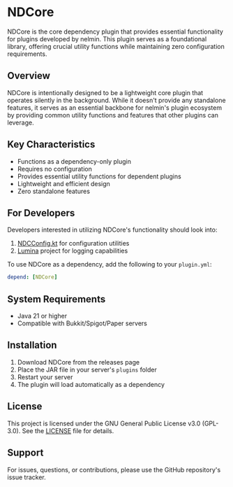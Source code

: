 # NDCore

NDCore is the core dependency plugin that provides essential functionality for plugins developed by nelmin. This plugin serves as a foundational library, offering crucial utility functions while maintaining zero configuration requirements.

## Overview

NDCore is intentionally designed to be a lightweight core plugin that operates silently in the background. While it doesn't provide any standalone features, it serves as an essential backbone for nelmin's plugin ecosystem by providing common utility functions and features that other plugins can leverage.

## Key Characteristics

- Functions as a dependency-only plugin
- Requires no configuration
- Provides essential utility functions for dependent plugins
- Lightweight and efficient design
- Zero standalone features

## For Developers

Developers interested in utilizing NDCore's functionality should look into:

1. [NDCConfig.kt](src/main/kotlin/dev/nelmin/spigot/NDCConfig.kt) for configuration utilities
2. [Lumina](https://github.com/NelminDev/Lumina) project for logging capabilities

To use NDCore as a dependency, add the following to your `plugin.yml`:

```yaml
depend: [NDCore]
```

## System Requirements

- Java 21 or higher
- Compatible with Bukkit/Spigot/Paper servers

## Installation

1. Download NDCore from the releases page
2. Place the JAR file in your server's `plugins` folder
3. Restart your server
4. The plugin will load automatically as a dependency

## License

This project is licensed under the GNU General Public License v3.0 (GPL-3.0). See the [LICENSE](LICENSE) file for details.

## Support

For issues, questions, or contributions, please use the GitHub repository's issue tracker.